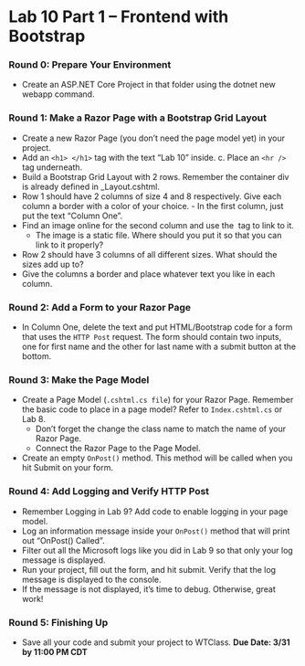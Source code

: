 # Lab 10 Part 1 – Frontend with Bootstrap 
### Round 0: Prepare Your Environment 
- Create an ASP.NET Core Project in that folder using the dotnet new webapp command.   
### Round 1: Make a Razor Page with a Bootstrap Grid Layout 
- Create a new Razor Page (you don’t need the page model yet) in your project.   
- Add an `<h1> </h1>` tag with the text “Lab 10” inside. c. Place an `<hr />` tag underneath.   
- Build a Bootstrap Grid Layout with 2 rows. Remember the container div is already defined in _Layout.cshtml.   
- Row 1 should have 2 columns of size 4 and 8 respectively. Give each column a border with a color of your choice.   - In the first column, just put the text “Column One”.  
- Find an image online for the second column and use the <img> tag to link to it.
  - The image is a static file. Where should you put it so that you can link to it properly?   
- Row 2 should have 3 columns of all different sizes. What should the sizes add up to?   
- Give the columns a border and place whatever text you like in each column.   

### Round 2: Add a Form to your Razor Page 
- In Column One, delete the text and put HTML/Bootstrap code for a form that uses the `HTTP Post` request. The form should contain two inputs, one for first name and the other for last name with a submit button at the bottom. 

### Round 3: Make the Page Model 
- Create a Page Model (`.cshtml.cs file`) for your Razor Page. Remember the basic code to place in a page model? Refer to `Index.cshtml.cs` or Lab 8. 
  - Don’t forget the change the class name to match the name of your Razor Page. 
  - Connect the Razor Page to the Page Model.  
- Create an empty `OnPost()` method. This method will be called when you hit Submit on your form. 
### Round 4: Add Logging and Verify HTTP Post 
- Remember Logging in Lab 9? Add code to enable logging in your page model. 
- Log an information message inside your `OnPost()` method that will print out “OnPost() Called”. 
- Filter out all the Microsoft logs like you did in Lab 9 so that only your log message is displayed. 
- Run your project, fill out the form, and hit submit. Verify that the log message is displayed to the console. 
- If the message is not displayed, it’s time to debug. Otherwise, great work! 
### Round 5: Finishing Up 
- Save all your code and submit your project to WTClass. **Due Date: 3/31 by 11:00 PM CDT**